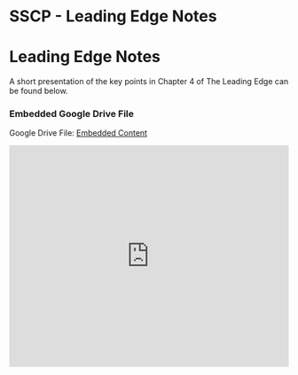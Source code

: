 # SSCP - Leading Edge Notes

# Leading Edge Notes

A short presentation of the key points in Chapter 4 of The Leading Edge can be found below.

[](https://drive.google.com/folderview?id=1JjqAsHf62rYes3p0dx2FGy_sFZbK_utB)

### Embedded Google Drive File

Google Drive File: [Embedded Content](https://drive.google.com/embeddedfolderview?id=1JjqAsHf62rYes3p0dx2FGy_sFZbK_utB#list)

<iframe width="100%" height="400" src="https://drive.google.com/embeddedfolderview?id=1JjqAsHf62rYes3p0dx2FGy_sFZbK_utB#list" frameborder="0"></iframe>

